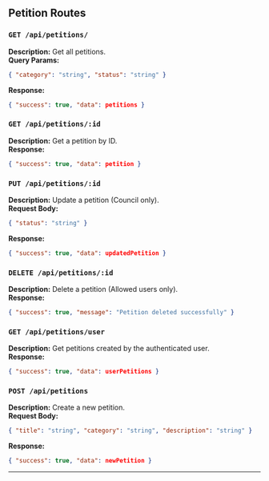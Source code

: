 ## Petition Routes

### `GET /api/petitions/`
**Description:** Get all petitions.  
**Query Params:**
```json
{ "category": "string", "status": "string" }
```
**Response:**
```json
{ "success": true, "data": petitions }
```

### `GET /api/petitions/:id`
**Description:** Get a petition by ID.  
**Response:**
```json
{ "success": true, "data": petition }
```

### `PUT /api/petitions/:id`
**Description:** Update a petition (Council only).  
**Request Body:**
```json
{ "status": "string" }
```
**Response:**
```json
{ "success": true, "data": updatedPetition }
```

### `DELETE /api/petitions/:id`
**Description:** Delete a petition (Allowed users only).  
**Response:**
```json
{ "success": true, "message": "Petition deleted successfully" }
```

### `GET /api/petitions/user`
**Description:** Get petitions created by the authenticated user.  
**Response:**
```json
{ "success": true, "data": userPetitions }
```

### `POST /api/petitions`
**Description:** Create a new petition.  
**Request Body:**
```json
{ "title": "string", "category": "string", "description": "string" }
```
**Response:**
```json
{ "success": true, "data": newPetition }
```

---